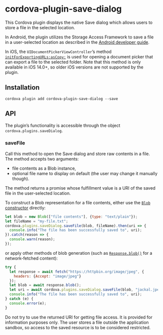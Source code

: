 # cordova-plugin-save-dialog

This Cordova plugin displays the native Save dialog which allows users to store a file in the selected location.

In Android, the plugin utilizes the Storage Access Framework to save a file in a user-selected location as described in the [Android developer guide](https://developer.android.com/training/data-storage/shared/documents-files#create-file).

In iOS, the `UIDocumentPickerViewController`’s method [`initForExportingURLs:asCopy:`](https://developer.apple.com/documentation/uikit/uidocumentpickerviewcontroller/3566731-initforexportingurls?language=objc) is used for opening a document picker that can export a file to the selected folder. Note that this method is only available in iOS 14.0+, so older iOS versions are not supported by the plugin.

## Installation

```
cordova plugin add cordova-plugin-save-dialog --save
```

## API

The plugin’s functionality is accessible through the object `cordova.plugins.saveDialog`.

### saveFile

Call this method to open the Save dialog and store raw contents in a file. The method accepts two arguments:

* file contents as a Blob instance,
* optional file name to display on default (the user may change it manually though).

The method returns a promise whose fulfillment value is a URI of the saved file in the user-selected location.

To construct a Blob representation for a file contents, either use the [`Blob` constructor](https://developer.mozilla.org/en-US/docs/Web/API/Blob/Blob) directly:

```javascript
let blob = new Blob(["file contents"], {type: "text/plain"});
let fileName = "my-file.txt";
cordova.plugins.saveDialog.saveFile(blob, fileName).then(uri => {
  console.info("The file has been successfully saved to", uri);
}).catch(reason => {
  console.warn(reason);
});
```

or apply other methods of blob generation (such as [`Response.blob()`](https://developer.mozilla.org/en-US/docs/Web/API/Response/blob) for a network-fetched content):

```javascript
try {
  let response = await fetch("https://httpbin.org/image/jpeg", {
    headers: {Accept: "image/jpeg"}
  });
  let blob = await response.blob();
  let uri = await cordova.plugins.saveDialog.saveFile(blob, "jackal.jpeg");
  console.info("The file has been successfully saved to", uri);
} catch (e) {
  console.error(e);
}
```

Do not try to use the returned URI for getting file access. It is provided for information purposes only. The user stores a file outside the application sandbox, so access to the saved resource is to be considered restricted.
